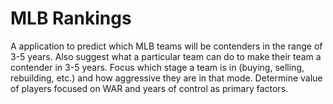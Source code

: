 # MLB Rankings
A application to predict which MLB teams will be contenders in the range of 3-5 years. Also suggest what a particular team can do to make their team a contender in 3-5 years. Focus which stage a team is in (buying, selling, rebuilding, etc.) and how aggressive they are in that mode. Determine value of players focused on WAR and years of control as primary factors.
